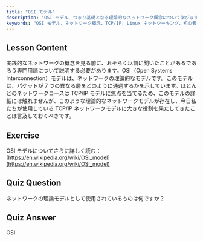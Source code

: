 ```yaml
---
title: "OSI モデル"
description: "OSI モデル、つまり基礎となる理論的なネットワーク概念について学びます。その 7 つの層と TCP/IP との関連性を理解します。初心者向けの必須の Linux ネットワークガイドです。"
keywords: "OSI モデル，ネットワーク概念，TCP/IP, Linux ネットワーキング，初心者向けチュートリアル，ネットワーク層，理論モデル"
---
```


## Lesson Content

実践的なネットワークの概念を見る前に、おそらく以前に聞いたことがあるであろう専門用語について説明する必要があります。OSI（Open Systems Interconnection）モデルは、ネットワークの理論的なモデルです。このモデルは、パケットが 7 つの異なる層をどのように通過するかを示しています。ほとんどのネットワークコースは TCP/IP モデルに焦点を当てるため、このモデルの詳細には触れませんが、このような理論的なネットワークモデルが存在し、今日私たちが使用している TCP/IP ネットワークモデルに大きな役割を果たしてきたことは言及しておくべきです。

## Exercise

OSI モデルについてさらに詳しく読む：[https://en.wikipedia.org/wiki/OSI_model](https://en.wikipedia.org/wiki/OSI_model)

## Quiz Question

ネットワークの理論モデルとして使用されているものは何ですか？

## Quiz Answer

OSI
